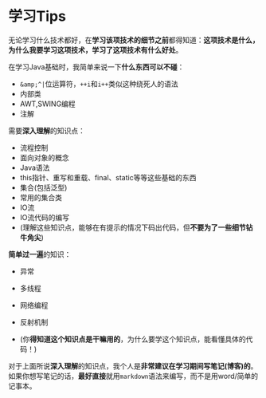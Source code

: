 # 学习Tips


无论学习什么技术都好，在**学习该项技术的细节之前**都得知道：**这项技术是什么，为什么我要学习这项技术，学习了这项技术有什么好处**。

在学习Java基础时，我简单来说一下**什么东西可以不碰**：
*   `&amp;^|`位运算符，`++i`和`i++`类似这种绕死人的语法
*   内部类
*   AWT,SWING编程
*   注解

需要**深入理解**的知识点：
*   流程控制
*   面向对象的概念
*   Java语法
*   this指针、重写和重载、final、static等等这些基础的东西
*   集合(包括泛型)
*   常用的集合类
*   IO流
*   IO流代码的编写  
*   (理解这些知识点，能够在有提示的情况下码出代码，但**不要为了一些细节钻牛角尖**)

**简单过一遍**的知识：
*   异常
*   多线程
*   网络编程
*   反射机制

*   (你**得知道这个知识点是干嘛用的**，为什么要学这个知识点，能看懂具体的代码！)

对于上面所说**深入理解**的知识点，我个人是**非常建议在学习期间写笔记(博客)的**。如果你想写笔记的话，**最好直接**就用`markdown`语法来编写，而不是用word/简单的记事本。
